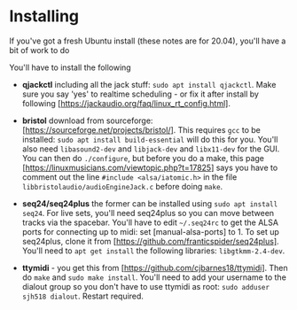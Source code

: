 
# Installing

If you've got a fresh Ubuntu install (these notes are for 20.04), you'll have a bit of work to do 

You'll have to install the following

- **qjackctl** including all the jack stuff: `sudo apt install qjackctl`. Make sure you say 'yes' to realtime scheduling - or fix it after install by following [https://jackaudio.org/faq/linux_rt_config.html].
- **bristol** download from sourceforge: [https://sourceforge.net/projects/bristol/]. This requires `gcc` to be installed:  `sudo apt install build-essential` will do this for you. You'll also need `libasound2-dev` and `libjack-dev` and `libx11-dev` for the GUI. You can then do `./configure`, but before you do a make, this page [https://linuxmusicians.com/viewtopic.php?t=17825] says you have to comment out the line `#include <alsa/iatomic.h>` in the file `libbristolaudio/audioEngineJack.c` before doing `make`. 
- **seq24/seq24plus** the former can be installed using `sudo apt install seq24`. For live sets, you'll need seq24plus so you can move between tracks via the spacebar. You'll have to edit `~/.seq24rc` to get the ALSA ports for connecting up to midi: set [manual-alsa-ports] to 1. To set up seq24plus, clone it from [https://github.com/franticspider/seq24plus]. You'll need to `apt get install` the following libraries: `libgtkmm-2.4-dev`. 

- **ttymidi** - you get this from [https://github.com/cjbarnes18/ttymidi]. Then do `make` and `sudo make install`. You'll need to add your username to the dialout group so you don't have to use ttymidi as root: `sudo adduser sjh518 dialout`. Restart required. 
	
